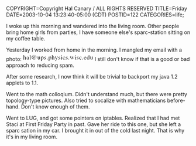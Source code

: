 COPYRIGHT=Copyright Hal Canary / ALL RIGHTS RESERVED
TITLE=Friday
DATE=2003-10-04 13:23:40-05:00 (CDT)
POSTID=122
CATEGORIES=life;

I woke up this morning and wandered into the living room. Other people bring home girls from parties, I have someone else's sparc-station sitting on my coffee table.

Yesterday I worked from home in the morning. I mangled my email with a photo: ![(my email address is my first name at this domain.)](/images/email.png) I still don't know if that is a good or bad approach to reducing spam.

After some research, I now think it will be trivial to backport my java 1.2 applets to 1.1.

Went to the math colloqium. Didn't understand much, but there were pretty topology-type pictures. Also tried to socalize with mathematicians before-hand. Don't know enough of them.

Went to LUG, and got some pointers on iptables. Realized that I had met Staci at First Friday Party in past. Gave her ride to this one, but she left a sparc sation in my car. I brought it in out of the cold last night. That is why it's in my living room.
